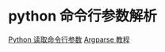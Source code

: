 # python 命令行参数解析

[Python 读取命令行参数](https://zhuanlan.zhihu.com/p/347887135)
[Argparse 教程](https://docs.python.org/zh-cn/3.7/howto/argparse.html#)
